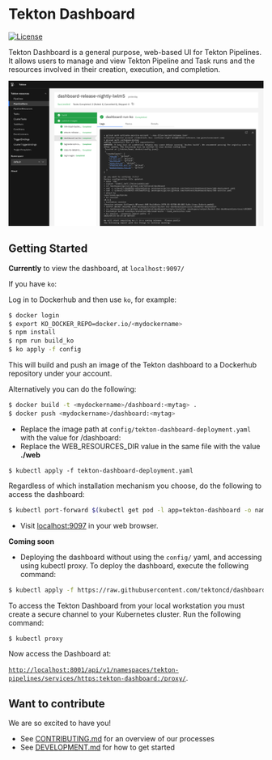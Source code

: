 # Tekton Dashboard

[![License](https://img.shields.io/badge/License-Apache%202.0-blue.svg)](https://github.com/kubernetes/dashboard/blob/master/LICENSE)

Tekton Dashboard is a general purpose, web-based UI for Tekton Pipelines. It allows users to manage and view Tekton Pipeline and Task runs and the resources involved in their creation, execution, and completion.

![Dashboard UI workloads page](docs/dashboard-ui.png)

## Getting Started

**Currently** to view the dashboard, at `localhost:9097/` 
 
If you have `ko`:

Log in to Dockerhub and then use `ko`, for example:

```sh
$ docker login
$ export KO_DOCKER_REPO=docker.io/<mydockername>
$ npm install
$ npm run build_ko
$ ko apply -f config
```

This will build and push an image of the Tekton dashboard to a Dockerhub repository under your account.

Alternatively you can do the following:

```sh
$ docker build -t <mydockername>/dashboard:<mytag> .
$ docker push <mydockername>/dashboard:<mytag>
```
- Replace the image path at `config/tekton-dashboard-deployment.yaml` with the value for <mydockername>/dashboard:<mytag>
- Replace the WEB_RESOURCES_DIR value in the same file with the value __./web__
```
$ kubectl apply -f tekton-dashboard-deployment.yaml
```

Regardless of which installation mechanism you choose, do the following to access the dashboard: 

```sh
$ kubectl port-forward $(kubectl get pod -l app=tekton-dashboard -o name) 9097:9097
```

- Visit [localhost:9097](http://localhost:9097) in your web browser.

**Coming soon**
- Deploying the dashboard without using the `config/` yaml, and accessing using kubectl proxy. To deploy the dashboard, execute the following command:

```sh
$ kubectl apply -f https://raw.githubusercontent.com/tektoncd/dashboard/...
```

To access the Tekton Dashboard from your local workstation you must create a secure channel to your Kubernetes cluster. Run the following command:

```sh
$ kubectl proxy
```
Now access the Dashboard at:

[`http://localhost:8001/api/v1/namespaces/tekton-pipelines/services/https:tekton-dashboard:/proxy/`](
http://localhost:8001/api/v1/namespaces/tekton-pipelines/https:tekton-dashboard:/proxy/).

## Want to contribute

We are so excited to have you!

- See [CONTRIBUTING.md](https://github.com/tektoncd/pipeline/blob/master/CONTRIBUTING.md) for an overview of our processes
- See [DEVELOPMENT.md](https://github.com/tektoncd/dashboard/blob/master/DEVELOPMENT.md) for how to get started
